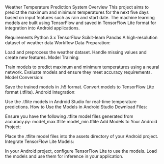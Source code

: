Weather Temperature Prediction System
Overview
This project aims to predict the maximum and minimum temperatures for the next five days based on input features such as rain and start date. The machine learning models are built using TensorFlow and saved in TensorFlow Lite format for integration into Android applications.

Requirements
Python 3.x
TensorFlow
Scikit-learn
Pandas
A high-resolution dataset of weather data
Workflow
Data Preparation:

Load and preprocess the weather dataset.
Handle missing values and create new features.
Model Training:

Train models to predict maximum and minimum temperatures using a neural network.
Evaluate models and ensure they meet accuracy requirements.
Model Conversion:

Save the trained models in .h5 format.
Convert models to TensorFlow Lite format (.tflite).
Android Integration:

Use the .tflite models in Android Studio for real-time temperature predictions.
How to Use the Models in Android Studio
Download Files:

Ensure you have the following .tflite model files generated from accuracy.py:
model_max.tflite
model_min.tflite
Add Models to Your Android Project:

Place the .tflite model files into the assets directory of your Android project.
Integrate TensorFlow Lite Models:

In your Android project, configure TensorFlow Lite to use the models.
Load the models and use them for inference in your application.
